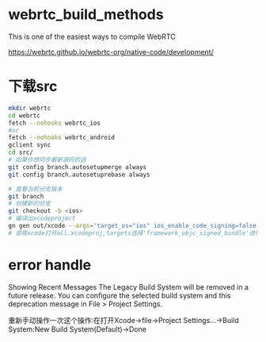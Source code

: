# webrtc_build_methods
This is one of the easiest ways to compile WebRTC

https://webrtc.github.io/webrtc-org/native-code/development/

# 下载src
```sh
mkdir webrtc
cd webrtc
fetch --nohooks webrtc_ios
#or
fetch --nohooks webrtc_android
gclient sync
cd src/
# 如果你想同步最新源码的话
git config branch.autosetupmerge always
git config branch.autosetuprebase always

# 查看当前分支版本
git branch
# 创建新的分支
git checkout -b <ios>
# 编译出xcodeproject
gn gen out/xcode --args='target_os="ios" ios_enable_code_signing=false is_component_build=false' --ide=xcode
# 使用xcode打开all.xcodeproj,targets选择'framework_objc_signed_bundle'进行编译运行。如果成功在`out/xcode`目录会得到WebRTC.framework动态库

```
# error handle
Showing Recent Messages
The Legacy Build System will be removed in a future release. You can configure the selected build system and this deprecation message in File > Project Settings.


重新手动操作一次这个操作:在打开Xcode->file->Project Settings...->Build System:New Build System(Default)->Done
